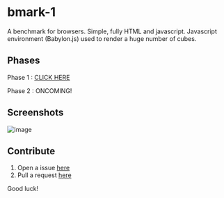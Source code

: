# bmark-1
A benchmark for browsers. Simple, fully HTML and javascript. Javascript environment (Babylon.js) used to render a huge number of cubes. 

## Phases
Phase 1 : [CLICK HERE](https://dev1012-lzh.github.io/bmark-1/index.html)

Phase 2 : ONCOMING!

## Screenshots
![image](https://github.com/user-attachments/assets/1be826af-179d-448c-a8e3-a35ceb9f1374)
## Contribute
1. Open a issue [here](https://github.com/dev1012-lzh/bmark-1/issues)
2. Pull a request [here](https://github.com/dev1012-lzh/bmark-1/pulls)

Good luck!

